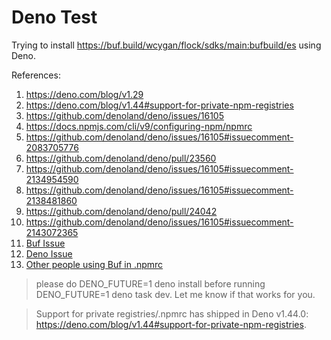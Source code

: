 # Deno Test

Trying to install https://buf.build/wcygan/flock/sdks/main:bufbuild/es using Deno.

References:

1. https://deno.com/blog/v1.29
2. https://deno.com/blog/v1.44#support-for-private-npm-registries
3. https://github.com/denoland/deno/issues/16105
4. https://docs.npmjs.com/cli/v9/configuring-npm/npmrc
5. https://github.com/denoland/deno/issues/16105#issuecomment-2083705776
6. https://github.com/denoland/deno/pull/23560
7. https://github.com/denoland/deno/issues/16105#issuecomment-2134954590
8. https://github.com/denoland/deno/issues/16105#issuecomment-2138481860
9. https://github.com/denoland/deno/pull/24042
10. https://github.com/denoland/deno/issues/16105#issuecomment-2143072365
11. [Buf Issue](https://github.com/bufbuild/protobuf-es/issues/1059)
12. [Deno Issue](https://github.com/denoland/deno/issues/27758)
13. [Other people using Buf in .npmrc](https://github.com/search?q=%22@buf:registry%3Dhttps://buf.build/gen/npm/v1/%22&type=code)

> please do DENO_FUTURE=1 deno install before running DENO_FUTURE=1 deno task dev. Let me know if that works for you.

> Support for private registries/.npmrc has shipped in Deno v1.44.0: https://deno.com/blog/v1.44#support-for-private-npm-registries.

